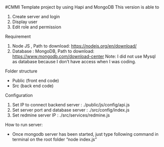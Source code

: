 #CMMI Template project by using Hapi and MongoDB
This version is able to 
1.	Create server and login
2.	Display user 
3.	Edit role and permission 

Requirement 
1.	Node JS  , Path to download: https://nodejs.org/en/download/ 
2.	Database : MongoDB, Path to download: https://www.mongodb.com/download-center 
Note: I did not use Mysql as database because I don’t have access when I was coding. 

Folder structure 
-	Public  (front end code)
-	Src (back end code)

Configuration 
1.	Set IP to connect backend server : ./public/js/config/api.js
2.	Set server port and database server : ./src/config/index.js
3.	Set redmine server IP : ./src/services/redmine.js 

How to run server:
-	Once mongodb server has been started, just type following command in terminal on the root folder
“node index.js”
